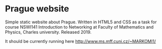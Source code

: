 # Prague website
Simple static website about Prague. Written in HTML5 and CSS as a task for course NSWI141 Introduction to Networking at Faculty of Mathematics and Physics, Charles university.  Released 2019. 

It should be currently running here http://www.ms.mff.cuni.cz/~MARKOMI1/
